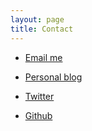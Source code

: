 ```yaml
---
layout: page
title: Contact
---
```


- [Email me](mailto:burnsr77@gmail.com)

- [Personal blog](http://burnsr77.github.io/)

- [Twitter](https://twitter.com/burnsr77)

- [Github](https://github.com/burnsr77)
